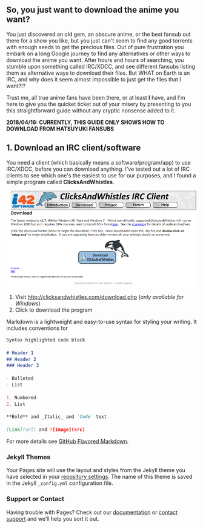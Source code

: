 ## So, you just want to download the anime you want?

You just discovered an old gem, an obscure anime, or the best fansub out there for a show you like, but you just can't seem to find any good torrents with enough seeds to get the precious files. Out of pure frustration you embark on a long Google journey to find any alternatives or other ways to download the anime you want. After hours and hours of searching, you stumble upon something called IRC/XDCC, and see different fansubs listing them as alternative ways to download their files. But WHAT on Earth is an IRC, and why does it seem almost impossible to just get the files that I want?!?

Trust me, all true anime fans have been there, or at least **I** have, and I'm here to give you the quicket ticket out of your misery by presenting to you this straightforward guide without any cryptic nonsense added to it.

**2018/04/16: CURRENTLY, THIS GUIDE ONLY SHOWS HOW TO DOWNLOAD FROM HATSUYUKI FANSUBS**

## 1. Download an IRC client/software

You need a client (which basically means a software/program/app) to use IRC/XDCC, before you can download anything. I've tested out a lot of IRC clients to see which one's the easiest to use for our purposes, and I found a simple program called **ClicksAndWhistles**.

![ClicksAndWhistles](https://github.com/Prid13/IRC-Guide/blob/master/image.png)

1. Visit http://clicksandwhistles.com/download.php (_only available for Windows_)
2. Click to download the program

Markdown is a lightweight and easy-to-use syntax for styling your writing. It includes conventions for

```markdown
Syntax highlighted code block

# Header 1
## Header 2
### Header 3

- Bulleted
- List

1. Numbered
2. List

**Bold** and _Italic_ and `Code` text

[Link](url) and ![Image](src)
```

For more details see [GitHub Flavored Markdown](https://guides.github.com/features/mastering-markdown/).

### Jekyll Themes

Your Pages site will use the layout and styles from the Jekyll theme you have selected in your [repository settings](https://github.com/Prid13/IRC-Guide/settings). The name of this theme is saved in the Jekyll `_config.yml` configuration file.

### Support or Contact

Having trouble with Pages? Check out our [documentation](https://help.github.com/categories/github-pages-basics/) or [contact support](https://github.com/contact) and we’ll help you sort it out.
